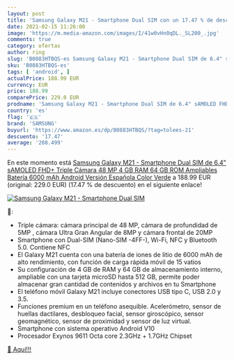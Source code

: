 ```yaml
---
layout: post
title: 'Samsung Galaxy M21 - Smartphone Dual SIM con un 17.47 % de descuento'
date: 2021-02-15 11:26:00
image: 'https://m.media-amazon.com/images/I/41w0vHn0qDL._SL200_.jpg'
comments: true
category: ofertas
author: ring
slug: 'B0883HTBQS-es Samsung Galaxy M21 - Smartphone Dual SIM de 6.4" sAMOLED...'
sku: 'B0883HTBQS-es'
tags: [ 'android', ]
actualPrice: 188.99 EUR
currency: EUR
price: 188.99
comparePrice: 229.0 EUR
prodname: 'Samsung Galaxy M21 - Smartphone Dual SIM de 6.4" sAMOLED FHD+  Triple Cámara 48 MP  4 GB RAM  64 GB ROM Ampliables  Batería 6000 mAh  Android  Versión Española  Color Verde'
country: 'es'
flag: '🇪🇸'
brand: 'SAMSUNG'
buyurl: 'https://www.amazon.es/dp/B0883HTBQS/?tag=tolees-21'
descuento: '17.47'
average: '208.499'
---
```


En este momento está [Samsung Galaxy M21 - Smartphone Dual SIM de 6.4" sAMOLED FHD+  Triple Cámara 48 MP  4 GB RAM  64 GB ROM Ampliables  Batería 6000 mAh  Android  Versión Española  Color Verde](https://www.amazon.es/dp/B0883HTBQS/?tag=tolees-21) a 188.99 EUR (original: 229.0 EUR) (17.47 %  de descuento) en el siguiente enlace!

[![Samsung Galaxy M21 - Smartphone Dual SIM](https://m.media-amazon.com/images/I/41w0vHn0qDL._SL200_.jpg)](https://www.amazon.es/dp/B0883HTBQS/?tag=tolees-21)

🔎:

- Triple cámara: cámara principal de 48 MP, cámara de profundidad de 5MP , cámara Ultra Gran Angular de 8MP y cámara frontal de 20MP
- Smartphone con Dual-SIM (Nano-SIM -4FF-), Wi-Fi, NFC y Bluetooth 5.0. Contiene NFC
- El Galaxy M21 cuenta con una batería de iones de litio de 6000 mAh de alto rendimiento, con función de carga rápida móvil de 15 vatios
- Su configuración de 4 GB de RAM y 64 GB de almacenamiento interno, ampliable con una tarjeta microSD hasta 512 GB, permite poder almacenar gran cantidad de contenidos y archivos en tu Smartphone
- El teléfono móvil Galaxy M21 incluye conectores USB tipo C, USB 2.0 y 3.5.
- Funciones premium en un teléfono asequible. Acelerómetro, sensor de huellas dactilares, desbloqueo facial, sensor giroscópico, sensor geomagnético, sensor de proximidad y sensor de luz virtual.
- Smartphone con sistema operativo Android V10
- Procesador Exynos 9611 Octa core 2.3GHz + 1.7GHz Chipset

[🛒 Aquí!!!](https://www.amazon.es/dp/B0883HTBQS/?tag=tolees-21)
